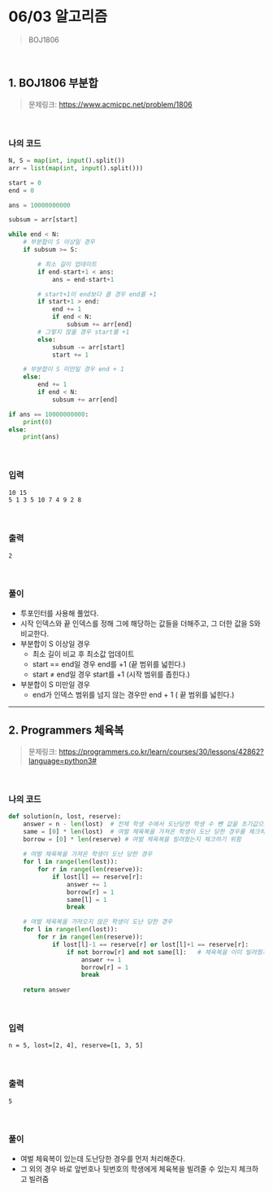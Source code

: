# 06/03 알고리즘

> BOJ1806

<br>

## 1. BOJ1806 부분합

> 문제링크: https://www.acmicpc.net/problem/1806

<br>

### 나의 코드

```python
N, S = map(int, input().split())
arr = list(map(int, input().split()))

start = 0
end = 0

ans = 10000000000

subsum = arr[start]

while end < N:
    # 부분합이 S 이상일 경우
    if subsum >= S:

        # 최소 길이 업데이트
        if end-start+1 < ans:
            ans = end-start+1

        # start+1이 end보다 클 경우 end를 +1
        if start+1 > end:
            end += 1
            if end < N:
                subsum += arr[end]
        # 그렇지 않을 경우 start를 +1
        else:
            subsum -= arr[start]
            start += 1

    # 부분합이 S 미만일 경우 end + 1
    else:
        end += 1
        if end < N:
            subsum += arr[end]

if ans == 10000000000:
    print(0)
else:
    print(ans)
```

<br>

### 입력

```bash
10 15
5 1 3 5 10 7 4 9 2 8
```

<br>

### 출력

```bash
2
```

<br>

### 풀이

- 투포인터를 사용해 풀었다.
- 시작 인덱스와 끝 인덱스를 정해 그에 해당하는 값들을 더해주고, 그 더한 값을 S와 비교한다.
- 부분합이 S 이상일 경우
  - 최소 길이 비교 후 최소값 업데이트
  - start == end일 경우 end를 +1 (끝 범위를 넓힌다.)
  - start ≠ end일 경우 start를 +1 (시작 범위를 좁힌다.)
- 부분합이 S 미만일 경우
  - end가 인덱스 범위를 넘지 않는 경우만 end + 1 ( 끝 범위를 넓힌다.)

---



## 2. Programmers 체육복

>  문제링크: https://programmers.co.kr/learn/courses/30/lessons/42862?language=python3#

<br>

### 나의 코드

```python
def solution(n, lost, reserve):
    answer = n - len(lost)  # 전체 학생 수에서 도난당한 학생 수 뺀 값을 초기값으로 설정
    same = [0] * len(lost)  # 여벌 체육복을 가져온 학생이 도난 당한 경우를 체크하기 위함
    borrow = [0] * len(reserve) # 여벌 체육복을 빌려줬는지 체크하기 위함
    
    # 여벌 체육복을 가져온 학생이 도난 당한 경우
    for l in range(len(lost)):
        for r in range(len(reserve)):
            if lost[l] == reserve[r]:
                answer += 1
                borrow[r] = 1
                same[l] = 1
                break

    # 여벌 체육복을 가져오지 않은 학생이 도난 당한 경우
    for l in range(len(lost)):
        for r in range(len(reserve)):        
            if lost[l]-1 == reserve[r] or lost[l]+1 == reserve[r]:
                if not borrow[r] and not same[l]:   # 체육복을 이미 빌려줬거나, 여벌이 있는데 도난 당한 경우를 제외
                    answer += 1
                    borrow[r] = 1
                    break   
                    
    return answer
```

<br>

### 입력

```bash
n = 5, lost=[2, 4], reserve=[1, 3, 5]
```

<br>

### 출력

```bash
5
```

<br>

### 풀이

- 여벌 체육복이 있는데 도난당한 경우를 먼저 처리해준다.
- 그 외의 경우 바로 앞번호나 뒷번호의 학생에게 체육복을 빌려줄 수 있는지 체크하고 빌려줌